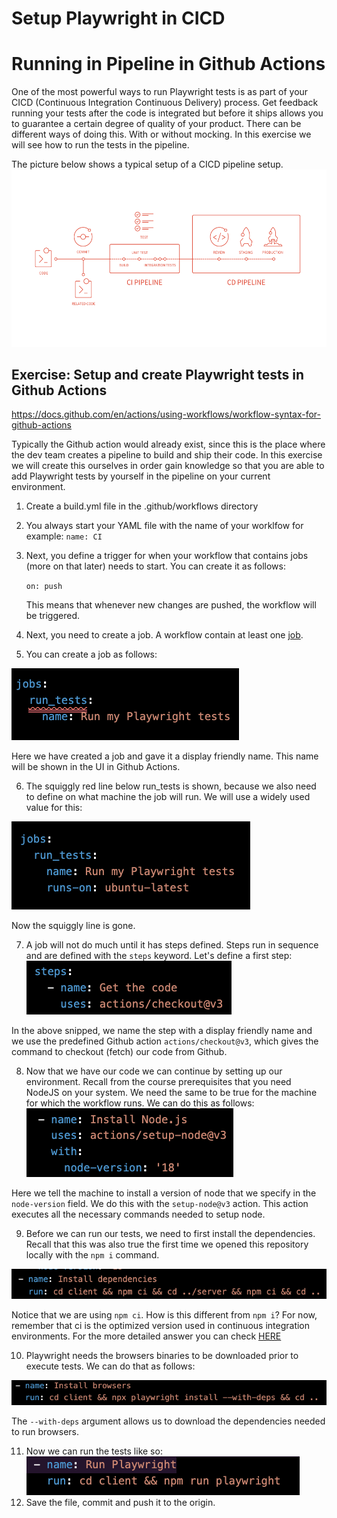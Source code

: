 # Setup Playwright in CICD

# Running in Pipeline in Github Actions

One of the most powerful ways to run Playwright tests is as part of your CICD (Continuous Integration Continuous Delivery) process. Get feedback running your tests after the code is integrated but before it ships allows you to guarantee a certain degree of quality of your product.
There can be different ways of doing this. With or without mocking. In this exercise we will see how to run the tests in the pipeline. 

The picture below shows a typical setup of a CICD pipeline setup.
 ![Exercise1specfile](./images/cicd.png "CICD overview")

## Exercise: Setup and create Playwright tests in Github Actions

https://docs.github.com/en/actions/using-workflows/workflow-syntax-for-github-actions

Typically the Github action would already exist, since this is the place where the dev team creates a pipeline to build and ship their code. In this exercise we will create this ourselves in order gain knowledge so that you are able to add Playwright tests by yourself in the pipeline on your current environment.

1. Create a build.yml file in the .github/workflows directory
2. You always start your YAML file with the name of your worklfow for example: `name: CI`
3. Next, you define a trigger for when your workflow that contains jobs (more on that later) needs to start.
   You can create it as follows: 
   
   `on: push`
   
   This means that whenever new changes are pushed, the workflow will be triggered.

4. Next, you need to create a job. A workflow contain at least one [job](https://docs.github.com/en/actions/using-workflows/workflow-syntax-for-github-actions#jobs).
5. You can create a job as follows:

![Create a job](./images/CI_create_job.png)

Here we have created a job and gave it a display friendly name. This name will be shown in the UI in Github Actions.

6. The squiggly red line below run_tests is shown, because we also need to define on what machine the job will run. We will use a widely used value for this:

![Runs on](./images/CI_runs_on.png) 

Now the squiggly line is gone.

7. A job will not do much until it has steps defined. Steps run in sequence and are defined with the `steps` keyword. Let's define a first step:
![First step](./images/CI_checkout.png)

In the above snipped, we name the step with a display friendly name and we use the predefined Github action `actions/checkout@v3`, which gives the command to checkout (fetch) our code from Github.

8. Now that we have our code we can continue by setting up our environment. Recall from the course prerequisites that you need NodeJS on your system. We need the same to be true for the machine for which the workflow runs. We can do this as follows:
![Install Node)](./images/CI_setup_node.png)

Here we tell the machine to install a version of node that we specify in the `node-version` field. We do this with the `setup-node@v3` action. This action executes all the necessary commands needed to setup node.

9.  Before we can run our tests, we need to first install the dependencies. Recall that this was also true the first time we opened this repository locally with the `npm i` command.

![Install dependencies](./images/CI_install_dependencies.png)

Notice that we are using `npm ci`. How is this different from `npm i`? For now, remember that ci is the optimized version used in continuous integration environments. For the more detailed answer you can check [HERE](https://docs.npmjs.com/cli/v9/commands/npm-ci#description)

10.  Playwright needs the browsers binaries to be downloaded prior to execute tests. We can do that as follows:

![Install browsers](./images/CI_install_browsers.png)

The `--with-deps` argument allows us to download the dependencies needed to run browsers.  

11.    Now we can run the tests like so:
![Run Playwright](./images/CI_run_playwright.png)
1.  Save the file, commit and push it to the origin.   

